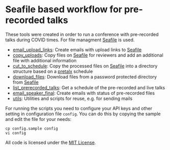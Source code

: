 Seafile based workflow for pre-recorded talks
=============================================

These tools were created in order to run a conference with pre-recorded talks during COVID times.
For file managment [Seafile] is used.

 - [email_upload_links]: Create emails with upload links to [Seafile]
 - [copy_uploads]: Copy files on [Seafile] for reviewers and add an additional file with additional information
 - [cut_to_schedule]: Copy the processed files on [Seafile] into a directory structure based on a [pretalx] schedule
 - [download_files]: Download files from a password protected directory from [Seafile]
 - [list_prerecorded_talks]: Get a schedule of the pre-recorded and live talks
 - [email_speaker_final]: Create emails with status of pre-recorded files
 - [utils]: Utilities and scripts for reuse, e.g. for sending mails

For running the scripts you need to configure your API keys and other setting in configuration file `config`.
You can do this by copying the sample and edit the file for your needs:

```
cp config.sample config
vi config
```

All code is licensed under the [MIT License](../LICENSE).

[pretalx]: https://pretalx.com/
[Seafile]: https://seafile.com/

[email_upload_links]: ./email_upload_links
[copy_uploads]: ./copy_uploads
[cut_to_schedule]: ./cut_to_schedule
[download_files]: ./download_files
[list_prerecorded_talks]: ./list_prerecorded_talks
[email_speaker_final]: ./email_speaker_final
[utils]: ./utils

